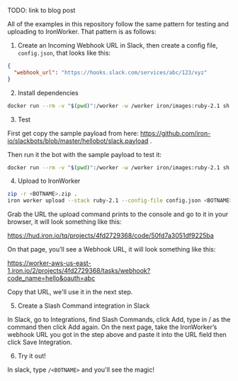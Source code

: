 

TODO: link to blog post

All of the examples in this repository follow the same pattern for testing and uploading to IronWorker. That pattern
is as follows:

1) Create an Incoming Webhook URL in Slack, then create a config file, `config.json`, that looks like this:

```json
{
  "webhook_url": "https://hooks.slack.com/services/abc/123/xyz"
}
```

2) Install dependencies

```sh
docker run --rm -v "$(pwd)":/worker -w /worker iron/images:ruby-2.1 sh -c 'bundle install --standalone'
```

3) Test

First get copy the sample payload from here: https://github.com/iron-io/slackbots/blob/master/hellobot/slack.payload .

Then run it the bot with the sample payload to test it:

```sh
docker run --rm -v "$(pwd)":/worker -w /worker iron/images:ruby-2.1 sh -c 'ruby <BOTNAME>.rb -payload slack.payload -config config.json'
```

4) Upload to IronWorker

```sh
zip -r <BOTNAME>.zip .
iron worker upload --stack ruby-2.1 --config-file config.json <BOTNAME>.zip ruby <BOTNAME>.rb
```

Grab the URL the upload command prints to the console and go to it in your browser, it will look something like this:

https://hud.iron.io/tq/projects/4fd2729368/code/50fd7a3051df9225ba

On that page, you’ll see a Webhook URL, it will look something like this:

https://worker-aws-us-east-1.iron.io/2/projects/4fd2729368/tasks/webhook?code_name=hello&oauth=abc

Copy that URL, we'll use it in the next step. 

5) Create a Slash Command integration in Slack

In Slack, go to Integrations, find Slash Commands, click Add, type in /<BOTNAME> as the command then click Add again. 
On the next page, take the IronWorker’s webhook URL you got in the step above and paste it into the URL field then click Save Integration.

6) Try it out!

In slack, type `/<BOTNAME>` and you'll see the magic!

